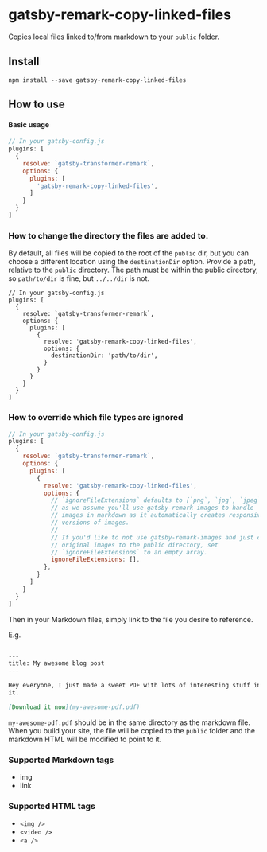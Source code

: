 # gatsby-remark-copy-linked-files

Copies local files linked to/from markdown to your `public` folder.

## Install

`npm install --save gatsby-remark-copy-linked-files`

## How to use

#### Basic usage

```javascript
// In your gatsby-config.js
plugins: [
  {
    resolve: `gatsby-transformer-remark`,
    options: {
      plugins: [
        'gatsby-remark-copy-linked-files',
      ]
    }
  }
]
```

### How to change the directory the files are added to.

By default, all files will be copied to the root of the `public` dir, but you can choose a different location using the `destinationDir` option. Provide a path, relative to the `public` directory. The path must be within the public directory, so `path/to/dir` is fine, but `../../dir` is not.

```
// In your gatsby-config.js
plugins: [
  {
    resolve: `gatsby-transformer-remark`,
    options: {
      plugins: [
        { 
          resolve: 'gatsby-remark-copy-linked-files',
          options: {
            destinationDir: 'path/to/dir',
          }
        }
      }
    }
  }
]
```


### How to override which file types are ignored

```javascript
// In your gatsby-config.js
plugins: [
  {
    resolve: `gatsby-transformer-remark`,
    options: {
      plugins: [
        { 
          resolve: 'gatsby-remark-copy-linked-files',
          options: {
            // `ignoreFileExtensions` defaults to [`png`, `jpg`, `jpeg`, `bmp`, `tiff`]
            // as we assume you'll use gatsby-remark-images to handle
            // images in markdown as it automatically creates responsive
            // versions of images.
            //
            // If you'd like to not use gatsby-remark-images and just copy your
            // original images to the public directory, set
            // `ignoreFileExtensions` to an empty array.
            ignoreFileExtensions: [],
          },
        }
      ]
    }
  }
]
```

Then in your Markdown files, simply link to the file you desire to
reference.

E.g.

```markdown

---
title: My awesome blog post
---

Hey everyone, I just made a sweet PDF with lots of interesting stuff in
it.

[Download it now](my-awesome-pdf.pdf)
```

`my-awesome-pdf.pdf` should be in the same directory as the markdown
file. When you build your site, the file will be copied to the `public`
folder and the markdown HTML will be modified to point to it.

### Supported Markdown tags

- img
- link

### Supported HTML tags

- `<img />`
- `<video />`
- `<a />`
